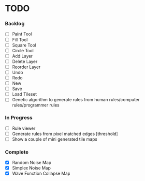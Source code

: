 # TODO

### Backlog
- [ ] Paint Tool
- [ ] Fill Tool
- [ ] Square Tool
- [ ] Circle Tool
- [ ] Add Layer
- [ ] Delete Layer
- [ ] Reorder Layer
- [ ] Undo
- [ ] Redo
- [ ] New
- [ ] Save
- [ ] Load Tileset
- [ ] Genetic algorithm to generate rules from human rules/computer rules/programmer rules

### In Progress
- [ ] Rule viewer
- [ ] Generate rules from pixel matched edges [threshold]
- [ ] Show a couple of mini generated tile maps

### Complete
- [X] Random Noise Map
- [X] Simplex Noise Map
- [X] Wave Function Collapse Map
